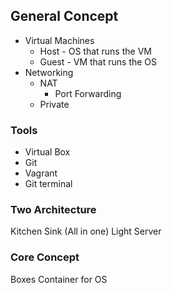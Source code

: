 ## General Concept

 - Virtual Machines 
	 - Host - OS that runs the VM
	 - Guest - VM that runs the OS
- Networking 
	- NAT 
		- Port Forwarding 
	- Private

### Tools

 - Virtual Box 
 - Git 
 - Vagrant 
 - Git terminal

### Two Architecture

Kitchen Sink (All in one)
Light Server

### Core Concept
Boxes
Container for OS
<!--stackedit_data:
eyJoaXN0b3J5IjpbLTIwODgwMTE5MTldfQ==
-->